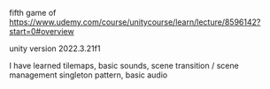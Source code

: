 fifth game of https://www.udemy.com/course/unitycourse/learn/lecture/8596142?start=0#overview

unity version 2022.3.21f1

I have learned tilemaps,
basic sounds,
scene transition / scene management
singleton pattern, basic audio
